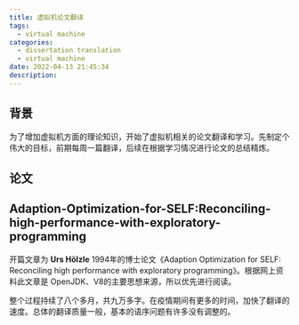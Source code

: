 ```yaml
---
title: 虚拟机论文翻译
tags:
  - virtual machine
categories:
  - dissertation translation
  - virtual machine
date: 2022-04-13 21:45:34
description:
---
```


## 背景

  为了增加虚拟机方面的理论知识，开始了虚拟机相关的论文翻译和学习。先制定个伟大的目标，前期每周一篇翻译，后续在根据学习情况进行论文的总结精炼。

 <!-- more -->

## 论文

## Adaption-Optimization-for-SELF:Reconciling-high-performance-with-exploratory-programming

开篇文章为 **Urs Hölzle** 1994年的博士论文《Adaption Optimization for SELF: Reconciling high performance with exploratory programming》。根据网上资料此文章是 OpenJDK、V8的主要思想来源，所以优先进行阅读。

整个过程持续了八个多月，共九万多字。在疫情期间有更多的时间，加快了翻译的速度。总体的翻译质量一般，基本的语序问题有许多没有调整的。

